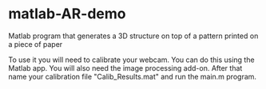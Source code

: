 # matlab-AR-demo
Matlab program that generates a 3D structure on top of a pattern printed on a piece of paper

To use it you will need to calibrate your webcam. You can do this using the Matlab app. You will also need the image processing add-on.
After that name your calibration file "Calib_Results.mat" and run the main.m program.
